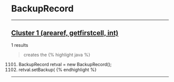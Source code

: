 # BackupRecord

***

## [Cluster 1 (arearef, getfirstcell, int)](./1)
1 results
> creates the 
{% highlight java %}
1101. BackupRecord retval = new BackupRecord();
1103. retval.setBackup(
{% endhighlight %}

***

